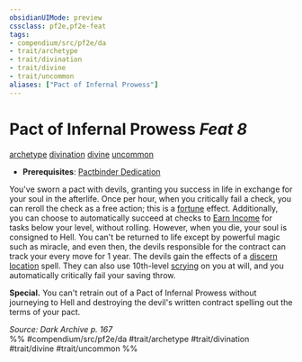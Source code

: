 ```yaml
---
obsidianUIMode: preview
cssclass: pf2e,pf2e-feat
tags:
- compendium/src/pf2e/da
- trait/archetype
- trait/divination
- trait/divine
- trait/uncommon
aliases: ["Pact of Infernal Prowess"]
---
```

# Pact of Infernal Prowess  *Feat 8*  
[archetype](archetype.md "Archetype Feat Trait")  [divination](divination.md "Divination School Trait")  [divine](divine.md "Divine Tradition Trait")  [uncommon](uncommon.md "Uncommon Rarity Trait")  

- **Prerequisites**: [Pactbinder Dedication](pactbinder-dedication-da.md)

You've sworn a pact with devils, granting you success in life in exchange for your soul in the afterlife. Once per hour, when you critically fail a check, you can reroll the check as a free action; this is a [fortune](fortune.md "Fortune Effect Trait") effect. Additionally, you can choose to automatically succeed at checks to [Earn Income](earn-income.md) for tasks below your level, without rolling. However, when you die, your soul is consigned to Hell. You can't be returned to life except by powerful magic such as miracle, and even then, the devils responsible for the contract can track your every move for 1 year. The devils gain the effects of a [discern location](discern-location.md) spell. They can also use 10th-level [scrying](Reference/Compendium/Spells/scrying.md) on you at will, and you automatically critically fail your saving throw.

**Special.** You can't retrain out of a Pact of Infernal Prowess without journeying to Hell and destroying the devil's written contract spelling out the terms of your pact.

*Source: Dark Archive p. 167*  
%% #compendium/src/pf2e/da #trait/archetype #trait/divination #trait/divine #trait/uncommon %%